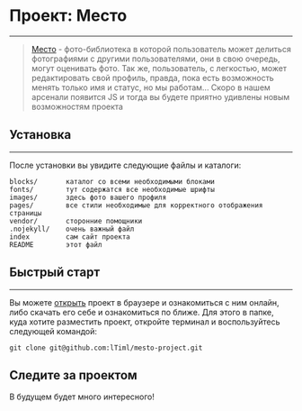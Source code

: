 # Проект: Место
----
>[Место](https://www.figma.com/file/2cn9N9jSkmxD84oJik7xL7/JavaScript.-Sprint-4?node-id=0%3A1) - фото-библиотека в которой пользователь может делиться фотографиями с другими пользователями,
>они в свою очередь, могут оценивать фото. 
>Так же, пользователь, с легкостью, может редактировать свой профиль,
>правда, пока есть возможность менять только имя и статус, но мы работам...
>Скоро в нашем арсенали появится JS и тогда вы будете приятно удивлены новым возможностям проекта

## Установка
----
После установки вы увидите следующие файлы и каталоги:

    blocks/       каталог со всеми необходимыми блоками
    fonts/        тут содержатся все необходимые шрифты
    images/       здесь фото вашего профиля
    pages/        все стили необходимые для корректного отображения страницы
    vendor/       сторонние помощники
    .nojekyll/    очень важный файл
    index         сам сайт проекта
    README        этот файл

## Быстрый старт
------
Вы можете [открыть](https://ltiml.github.io/mesto-project/) проект в браузере и ознакомиться с ним онлайн, либо скачать его себе и ознакомиться по ближе. Для этого в папке, куда хотите разместить проект, откройте терминал и воспользуйтесь следующей командой:

    git clone git@github.com:lTiml/mesto-project.git

## Следите за проектом
В будущем будет много интересного!
